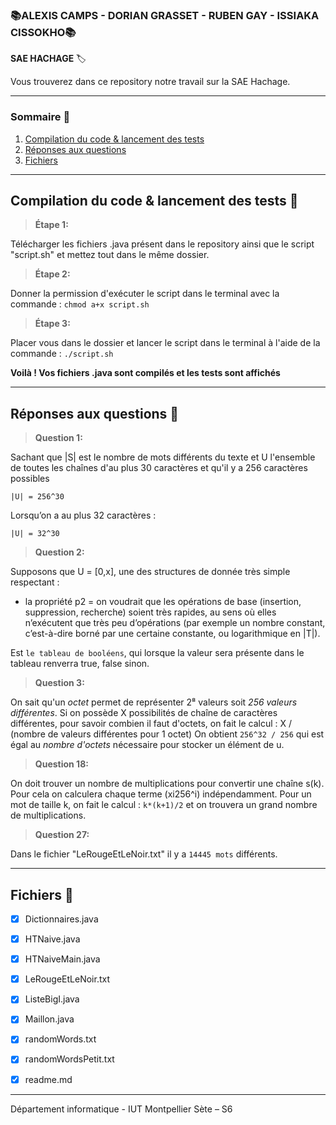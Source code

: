 ### 📚ALEXIS CAMPS - DORIAN GRASSET - RUBEN GAY - ISSIAKA CISSOKHO📚


**SAE HACHAGE** 🏷️

Vous trouverez dans ce repository notre travail sur la SAE Hachage.

---
### Sommaire 📁
1. [Compilation du code & lancement des tests](#compilation-du-code--lancement-des-tests-)
2. [Réponses aux questions](#réponses-aux-questions-)
3. [Fichiers](#fichiers-)

---
## Compilation du code & lancement des tests 📂

>**Étape 1:**

Télécharger les fichiers .java présent dans le repository ainsi que le script "script.sh" et mettez tout dans le même dossier.

>**Étape 2:**

Donner la permission d'exécuter le script dans le terminal avec la commande :
`chmod a+x script.sh`

>**Étape 3:**

Placer vous dans le dossier et lancer le script dans le terminal à l'aide de la commande :
`./script.sh`

**Voilà ! Vos fichiers .java sont compilés et les tests sont affichés**

---
## Réponses aux questions 📂

>**Question 1:**

Sachant que |S| est le nombre de mots différents du texte et U l'ensemble de toutes les chaînes d'au plus 30 caractères et qu'il y a 256 caractères possibles

`|U| = 256^30`

Lorsqu’on a au plus 32 caractères :

`|U| = 32^30`

>**Question 2:**

Supposons que U = [0,x], une des structures de donnée très simple respectant : 
- la propriété p2 = on voudrait que les opérations de base (insertion, suppression, recherche) soient très rapides, au sens où elles n’exécutent que très peu d’opérations (par exemple un nombre constant, c’est-à-dire borné par une certaine constante, ou logarithmique en |T|).

Est `le tableau de booléens`, qui lorsque la valeur sera présente dans le tableau renverra true, false sinon.

>**Question 3:**

On sait qu'un *octet* permet de représenter 2⁸ valeurs soit *256 valeurs différentes*.
Si on possède X possibilités de chaîne de caractères différentes, pour savoir combien il faut d'octets, on fait le calcul : X / (nombre de valeurs différentes pour 1 octet)
On obtient `256^32 / 256` qui est égal au *nombre d'octets* nécessaire pour stocker un élément de u.

>**Question 18:**

On doit trouver un nombre de multiplications pour convertir une chaîne s(k). Pour cela on calculera chaque terme (xi256^i) indépendamment. Pour un mot de taille k, on fait le calcul : `k*(k+1)/2` et on trouvera un grand nombre de multiplications.

>**Question 27:**

Dans le fichier "LeRougeEtLeNoir.txt" il y a `14445 mots` différents.

---
## Fichiers 📂

- [x] Dictionnaires.java 
- [x] HTNaive.java
- [x] HTNaiveMain.java
- [x] LeRougeEtLeNoir.txt
- [x] ListeBigI.java
- [x] Maillon.java
- [x] randomWords.txt
- [x] randomWordsPetit.txt
- [x] readme.md


---

Département informatique - IUT Montpellier Sète – S6